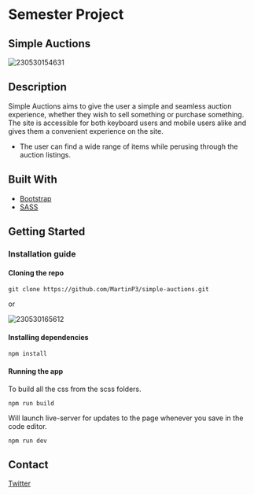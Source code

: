 # Semester Project

## Simple Auctions

![230530154631](https://github.com/MartinP3/simple-auctions/assets/70173574/91aeb11e-4989-4cdc-bb04-b9a15552c3c8)

## Description
Simple Auctions aims to give the user a simple and seamless auction experience, whether they wish to sell something or purchase something.
The site is accessible for both keyboard users and mobile users alike and gives them a convenient experience on the site.
- The user can find a wide range of items while perusing through the auction listings.

## Built With
- [Bootstrap](https://getbootstrap.com/)
- [SASS](https://sass-lang.com/)

## Getting Started
### Installation guide
#### Cloning the repo
```
git clone https://github.com/MartinP3/simple-auctions.git
```
or 

![230530165612](https://github.com/MartinP3/simple-auctions/assets/70173574/d974e56a-68a9-4d8a-b41c-31170722014c)

#### Installing dependencies
```
npm install
```

#### Running the app
To build all the css from the scss folders.
```
npm run build
```

Will launch live-server for updates to the page whenever you save in the code editor.
```
npm run dev
```

## Contact
[Twitter](https://twitter.com/terriblecoding)
